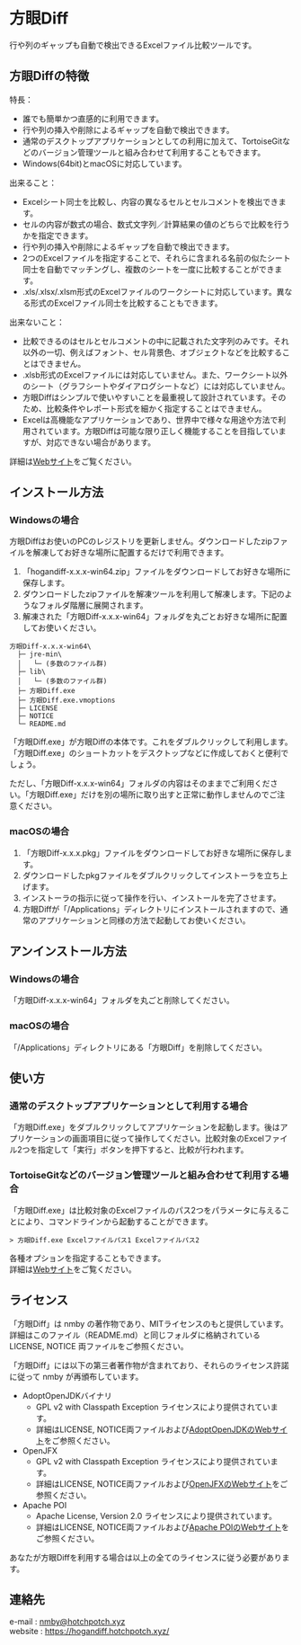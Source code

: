 # 方眼Diff

行や列のギャップも自動で検出できるExcelファイル比較ツールです。

## 方眼Diffの特徴

特長：

- 誰でも簡単かつ直感的に利用できます。
- 行や列の挿入や削除によるギャップを自動で検出できます。
- 通常のデスクトップアプリケーションとしての利用に加えて、TortoiseGitなどのバージョン管理ツールと組み合わせて利用することもできます。
- Windows(64bit)とmacOSに対応しています。

出来ること：

- Excelシート同士を比較し、内容の異なるセルとセルコメントを検出できます。
- セルの内容が数式の場合、数式文字列／計算結果の値のどちらで比較を行うかを指定できます。
- 行や列の挿入や削除によるギャップを自動で検出できます。
- 2つのExcelファイルを指定することで、それらに含まれる名前の似たシート同士を自動でマッチングし、複数のシートを一度に比較することができます。
- .xls/.xlsx/.xlsm形式のExcelファイルのワークシートに対応しています。異なる形式のExcelファイル同士を比較することもできます。

出来ないこと：

- 比較できるのはセルとセルコメントの中に記載された文字列のみです。それ以外の一切、例えばフォント、セル背景色、オブジェクトなどを比較することはできません。
- .xlsb形式のExcelファイルには対応していません。また、ワークシート以外のシート（グラフシートやダイアログシートなど）には対応していません。
- 方眼Diffはシンプルで使いやすいことを最重視して設計されています。そのため、比較条件やレポート形式を細かく指定することはできません。
- Excelは高機能なアプリケーションであり、世界中で様々な用途や方法で利用されています。方眼Diffは可能な限り正しく機能することを目指していますが、対応できない場合があります。

詳細は[Webサイト](https://hogandiff.hotchpotch.xyz/)をご覧ください。

## インストール方法

### Windowsの場合

方眼Diffはお使いのPCのレジストリを更新しません。ダウンロードしたzipファイルを解凍してお好きな場所に配置するだけで利用できます。

1. 「hogandiff-x.x.x-win64.zip」ファイルをダウンロードしてお好きな場所に保存します。
2. ダウンロードしたzipファイルを解凍ツールを利用して解凍します。下記のようなフォルダ階層に展開されます。
3. 解凍された「方眼Diff-x.x.x-win64」フォルダを丸ごとお好きな場所に配置してお使いください。

```
方眼Diff-x.x.x-win64\
  ├─ jre-min\
  │   └─ (多数のファイル群)
  ├─ lib\
  │   └─ (多数のファイル群)
  ├─ 方眼Diff.exe
  ├─ 方眼Diff.exe.vmoptions
  ├─ LICENSE
  ├─ NOTICE
  └─ README.md
```

「方眼Diff.exe」が方眼Diffの本体です。これをダブルクリックして利用します。「方眼Diff.exe」のショートカットをデスクトップなどに作成しておくと便利でしょう。

ただし、「方眼Diff-x.x.x-win64」フォルダの内容はそのままでご利用ください。「方眼Diff.exe」だけを別の場所に取り出すと正常に動作しませんのでご注意ください。

### macOSの場合

1. 「方眼Diff-x.x.x.pkg」ファイルをダウンロードしてお好きな場所に保存します。
2. ダウンロードしたpkgファイルをダブルクリックしてインストーラを立ち上げます。
3. インストーラの指示に従って操作を行い、インストールを完了させます。
4. 方眼Diffが「/Applications」ディレクトリにインストールされますので、通常のアプリケーションと同様の方法で起動してお使いください。

## アンインストール方法

### Windowsの場合

「方眼Diff-x.x.x-win64」フォルダを丸ごと削除してください。

### macOSの場合

「/Applications」ディレクトリにある「方眼Diff」を削除してください。

## 使い方

### 通常のデスクトップアプリケーションとして利用する場合

「方眼Diff.exe」をダブルクリックしてアプリケーションを起動します。後はアプリケーションの画面項目に従って操作してください。比較対象のExcelファイル2つを指定して「実行」ボタンを押下すると、比較が行われます。

### TortoiseGitなどのバージョン管理ツールと組み合わせて利用する場合

「方眼Diff.exe」は比較対象のExcelファイルのパス2つをパラメータに与えることにより、コマンドラインから起動することができます。

```
> 方眼Diff.exe Excelファイルパス1 Excelファイルパス2
```

各種オプションを指定することもできます。  
詳細は[Webサイト](https://hogandiff.hotchpotch.xyz/)をご覧ください。

## ライセンス

「方眼Diff」は nmby の著作物であり、MITライセンスのもと提供しています。  
詳細はこのファイル（README.md）と同じフォルダに格納されている
LICENSE, NOTICE 両ファイルをご参照ください。

「方眼Diff」には以下の第三者著作物が含まれており、それらのライセンス許諾に従って nmby が再頒布しています。

- AdoptOpenJDKバイナリ
    - GPL v2 with Classpath Exception ライセンスにより提供されています。
    - 詳細はLICENSE, NOTICE両ファイルおよび[AdoptOpenJDKのWebサイト](https://adoptopenjdk.net/)をご参照ください。
- OpenJFX
    - GPL v2 with Classpath Exception ライセンスにより提供されています。
    - 詳細はLICENSE, NOTICE両ファイルおよび[OpenJFXのWebサイト](https://openjfx.io/)をご参照ください。
- Apache POI
    - Apache License, Version 2.0 ライセンスにより提供されています。
    - 詳細はLICENSE, NOTICE両ファイルおよび[Apache POIのWebサイト](https://poi.apache.org/)をご参照ください。

あなたが方眼Diffを利用する場合は以上の全てのライセンスに従う必要があります。

## 連絡先

e-mail  : nmby@hotchpotch.xyz  
website : https://hogandiff.hotchpotch.xyz/
